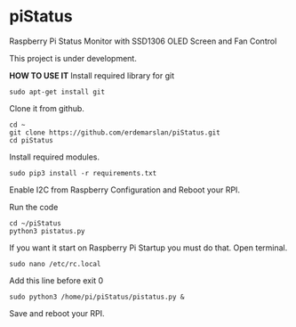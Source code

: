 # piStatus
 Raspberry Pi Status Monitor with SSD1306 OLED Screen and Fan Control

This project is under development.

**HOW TO USE IT**
Install required library for git

    sudo apt-get install git

Clone it from github.

    cd ~
    git clone https://github.com/erdemarslan/piStatus.git
    cd piStatus

Install required modules.

    sudo pip3 install -r requirements.txt

Enable I2C from Raspberry Configuration and Reboot your RPI.

Run the code

    cd ~/piStatus
    python3 pistatus.py

If you want it start on Raspberry Pi Startup you must do that.
Open terminal.

    sudo nano /etc/rc.local

Add this line before exit 0

    sudo python3 /home/pi/piStatus/pistatus.py &

Save and reboot your RPI.
